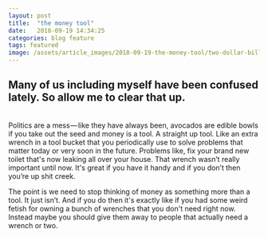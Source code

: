 ```yaml
---
layout: post
title:  "the money tool"
date:   2018-09-19 14:34:25
categories: blog feature
tags: featured
image: /assets/article_images/2018-09-19-the-money-tool/two-dollar-bill.JPG
---
```


## Many of us including myself have been confused lately. So allow me to clear that up. 
<br />
Politics are a mess — like they have always been, avocados are edible bowls if you take out the seed and money is a tool. A straight up tool. Like an extra wrench in a tool bucket that you periodically use to solve problems that matter today or very soon in the future. Problems like, fix your brand new toilet that's now leaking all over your house. That wrench wasn’t really important until now. It's great if you have it handy and if you don’t then you’re up shit creek.

The point is we need to stop thinking of money as something more than a tool. It just isn’t. And if you do then it's exactly like if you had some weird fetish for owning a bunch of wrenches that you don't need right now. Instead maybe you should give them away to people that actually need a wrench or two.